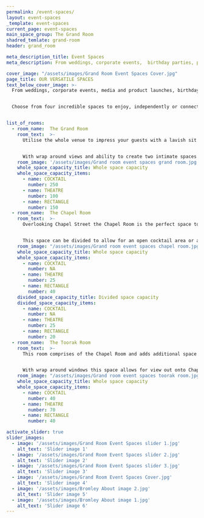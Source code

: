 ```yaml
---
permalink: /event-spaces/
layout: event-spaces
_template: event-spaces
current_page: event-spaces
main_space_group: The Grand Room
shadred_temlate: grand-room
header: grand_room

meta_description_title: Event Spaces
meta_description: From weddings, corporate events,  birthday parties, private dinners and anything in between, ourimaginative and versatile spaces can be transformed for any occasion.

cover_image: "/assets/images/Grand Room Event Spaces Cover.jpg"
page_title: OUR VERSATILE SPACES
text_below_cover_image: >-
  From weddings, corporate events, media and product launches, birthday parties, private dinners and anything in between, our imaginative and versatile spaces can be transformed to offer a spectacular setting for any occasion. 


  Choose from four incredible spaces to enjoy, independently or connected, for one seamless event. Our creative team will work with you to plan and execute an event as unique and memorable as you.


list_of_rooms:
  - room_name:  The Grand Room
    room_text:  >-
      Utilise the whole venue to impress your guests with a lavish sit down dinner or a memorable cocktail party.


      With wrap around views and ability to create two intimate spaces within the venue, the possibilities for your event are endless.
    room_image: '/assets/images/Grand room event spaces grand room.jpg'
    whole_space_capacity_title: Whole space capacity
    whole_space_capacity_items: 
      - name: COCKTAIL
        number: 250
      - name: THEATRE
        number: 100
      - name: RECTANGLE
        number: 150
  - room_name:  The Chapel Room
    room_text:  >-
      Overlooking Chapel Street the Chapel Room is the perfect space to add in natural light to your event! 


      This space can be divided to allow for an open cocktail area or a private exclusive sit down meal.
    room_image: "/assets/images/Grand room event spaces chapel room.jpg"
    whole_space_capacity_title: Whole space capacity
    whole_space_capacity_items: 
      - name: COCKTAIL
        number: NA
      - name: THEATRE
        number: 25
      - name: RECTANGLE
        number: 40
    divided_space_capacity_title: Divided space capacity
    divided_space_capacity_items:
      - name: COCKTAIL
        number: NA
      - name: THEATRE
        number: 25
      - name: RECTANGLE
        number: 20
  - room_name:  The Toorak Room
    room_text:  >-
      This room comprises of the Chapel Room and adds additional space perfect for your next cocktail party!


      With wrap around windows this space allows for view out onto Chapel Street and Toorak Road. The room is divided with the use of velvet curtains creating an intimate luxe feel to the space.
    room_image: "/assets/images/Grand room event spaces toorak room.jpg"
    whole_space_capacity_title: Whole space capacity
    whole_space_capacity_items: 
      - name: COCKTAIL
        number: 40
      - name: THEATRE
        number: 70
      - name: RECTANGLE
        number: 40

activate_slider: true
slider_images: 
  - image: '/assets/images/Grand Room Event Spaces slider 1.jpg' 
    alt_text: 'Slider image 1'
  - image: '/assets/images/Grand Room Event Spaces slider 2.jpg' 
    alt_text: 'Slider image 2'
  - image: '/assets/images/Grand Room Event Spaces slider 3.jpg' 
    alt_text: 'Slider image 3'
  - image: '/assets/images/Grand Room Event Spaces Cover.jpg' 
    alt_text: 'Slider image 4'
  - image: '/assets/images/Bromley About image 2.jpg' 
    alt_text: 'Slider image 5'
  - image: '/assets/images/Bromley About image 1.jpg' 
    alt_text: 'Slider image 6'
---
```



